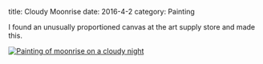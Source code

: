 title: Cloudy Moonrise
date: 2016-4-2
category: Painting

I found an unusually proportioned canvas at the art supply store and made this.

<a href="/images/paintings/April_2_2016-Cloudy_Moon.jpg"><img src="/images/paintings/small-April_2_2016-Cloudy_Moon.jpg" alt="Painting of moonrise on a cloudy night" class="center" /></a>

